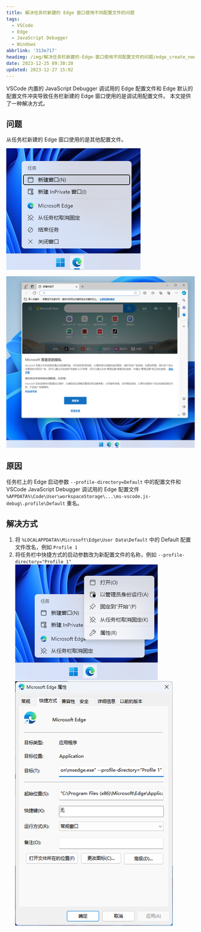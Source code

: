 ```yaml
---
title: 解决任务栏新建的 Edge 窗口使用不同配置文件的问题
tags:
  - VSCode
  - Edge
  - JavaScript Debugger
  - Windows
abbrlink: '313e717'
headimg: /img/解决任务栏新建的-Edge-窗口使用不同配置文件的问题/edge_create_new_window.webp
date: 2023-12-25 09:30:20
updated: 2023-12-27 15:02
---
```


VSCode 内置的 JavaScript Debugger 调试用的 Edge 配置文件和 Edge 默认的配置文件冲突导致任务栏新建的 Edge 窗口使用的是调试用配置文件。
本文提供了一种解决方式。

<!-- more -->

## 问题

从任务栏新建的 Edge 窗口使用的是其他配置文件。

![从任务栏中新建 Edge 窗口](../img/解决任务栏新建的-Edge-窗口使用不同配置文件的问题/edge_create_new_window.webp)

![新窗口使用不同配置文件](../img/解决任务栏新建的-Edge-窗口使用不同配置文件的问题/edge_new_window.webp)

## 原因

任务栏上的 Edge 启动参数 `--profile-directory=Default` 中的配置文件和 VSCode JavaScript Debugger 调试用的 Edge 配置文件 `%APPDATA%\Code\User\workspaceStorage\...\ms-vscode.js-debug\.profile\Default` 重名。

## 解决方式

1. 将 `%LOCALAPPDATA%\Microsoft\Edge\User Data\Default` 中的 Default 配置文件改名，例如 `Profile 1`
2. 将任务栏中快捷方式的启动参数改为新配置文件的名称，例如 `--profile-directory="Profile 1"`
    ![查看任务栏快捷方式的属性](../img/解决任务栏新建的-Edge-窗口使用不同配置文件的问题/edge_shortcut_properties.webp)
    ![修改启动参数](../img/解决任务栏新建的-Edge-窗口使用不同配置文件的问题/edge_shortcut_change_properties.webp)
